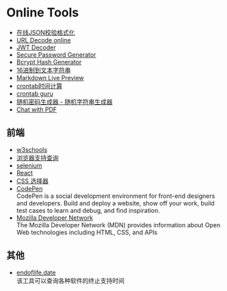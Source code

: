 # Online Tools

- [在线JSON校验格式化](https://www.bejson.com/)
- [URL Decode online](https://www.urldecoder.io/)
- [JWT Decoder](http://jwt.calebb.net/)
- [Secure Password Generator](https://passwordsgenerator.net/)
- [Bcrypt Hash Generator](https://bcrypt.online/)
- [16进制到文本字符串](https://www.bejson.com/convert/ox2str/)
- [Markdown Live Preview](https://markdownlivepreview.com/)
- [crontab时间计算](https://tool.lu/crontab/)
- [crontab guru](https://crontab.guru/)
- [随机密码生成器 - 随机字符串生成器](http://tool.c7sky.com/password/)
- [Chat with PDF](https://www.hipdf.com/chat-with-pdf)

## 前端

- [w3schools](https://www.w3schools.com/)
- [浏览器支持查询](https://caniuse.com/)
- [selenium](https://www.selenium.dev/)
- [React](https://react.dev/)
- [CSS 选择器](https://developer.mozilla.org/zh-CN/docs/Web/CSS/CSS_Selectors)
- [CodePen](https://codepen.io/)
  <br/>CodePen is a social development environment for front-end designers and developers. Build and deploy a website,
  show off your work, build test cases to learn and debug, and find inspiration.
- [Mozilla Developer Network](https://developer.mozilla.org/)
  <br/>The Mozilla Developer Network (MDN) provides information about Open Web technologies including HTML, CSS, and APIs

## 其他

- [endoflife.date](https://endoflife.date/)
  <br/>该工具可以查询各种软件的终止支持时间